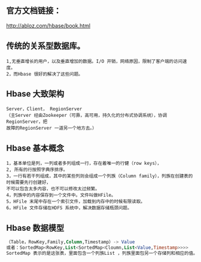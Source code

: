 ## 官方文档链接：
http://abloz.com/hbase/book.html 

## 传统的关系型数据库。
```
1,无垂直增长的用户，以及垂直增加的数据。I/O 开销，网络原因，限制了客户端的访问速度。
2，而Hbase 很好的解决了这些问题。
```

## Hbase 大致架构
```
Server，Client， RegionServer
（主Server 经由Zookeeper（可靠，高可用，持久化的分布式协调系统），协调RegionServer，把
故障的RegionServer 一道另一个地方去。）
```
## Hbase 基本概念
```
1，基本单位是列，一列或者多列组成一行，存在着唯一的行健（row keys），
2, 所有的行按照字典序排序。
3，一行有若干列组成，其中的某些列则会组成一个列族（Column family），列族在创建表的时候需要先行创建好，
不可以包含太多内容，也不可以修改太过频繁。
4，列族中的内容保存到一个文件中。文件叫做HFile。
5，HFile 末尾中存在一个索引文件，加载到内存中的时候有限读取。
6，HFile 文件存储在HDFS 系统中，解决数据存储瓶颈问题。
```

## Hbase 数据模型
```sql
（Table，RowKey,Family,Column,Timestamp）-> Value
或者：SortedMap<RowKey,List<SortedMap<Cloumn,List<Value,Timestamp>>>>
SortedMap 表示的是这张表，里面包含一个列族List ，列族里面包另一个存储列和相应的值。
```
